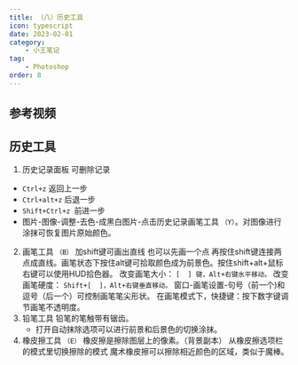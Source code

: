 ```yaml
---
title: （八）历史工具
icon: typescript
date: 2023-02-01
category:
    - 小王笔记
tag: 
    - Photoshop
order: 8
---
```


## 参考视频


## 历史工具
1. 历史记录面板 可删除记录
- `Ctrl+z` 返回上一步
- `Ctrl+alt+z` 后退一步
- `Shift+Ctrl+z `前进一步
- 图片-图像-调整-去色-成黑白图片-点击历史记录画笔工具 `（Y）`。对图像进行涂抹可恢复图片原始颜色。
2. 画笔工具 `（B）`
加shift键可画出直线 也可以先画一个点 再按住shift键连接两点成直线。画笔状态下按住alt键可拾取颜色成为前景色。按住shift+alt+鼠标右键可以使用HUD拾色器。
改变画笔大小： `[  ] 键，Alt+右键水平移动。`
改变画笔硬度： `Shift+[  ]，Alt+右键垂直移动。`
窗口-画笔设置-句号（前一个)和逗号（后一个）可控制画笔笔尖形状。
在画笔模式下，快捷键：按下数字键调节画笔不透明度。
3. 铅笔工具 
铅笔的笔触带有锯齿。
   - 打开自动抹除选项可以进行前景和后景色的切换涂抹。
4. 橡皮擦工具  `（E）`
橡皮擦是擦除图层上的像素。（背景副本）
从橡皮擦选项栏的模式里切换擦除的模式
魔术橡皮擦可以擦除相近颜色的区域，类似于魔棒。
